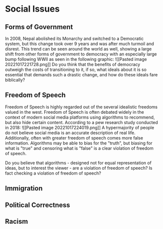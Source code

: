 # Social Issues
## Forms of Government
In 2008, Nepal abolished its Monarchy and switched to a Democratic system, but this change took over 9 years and was after much turmoil and disrest. This trend can be seen around the world as well, showing a large shift from other forms of government to democracy with an especially large bump following WWII as seen in the following graphic:
![[Pasted image 20221017221728.png]]
Do you think that the benefits of democracy outweigh the costs of transitioning to it, if so, what ideals about it is so essential that demands such a drastic change, and how do these ideals fare biblically?

## Freedom of Speech
Freedom of Speech is highly regarded out of the several idealistic freedoms valued in the west. Freedom of Speech is often debated widely in the context of modern social media platforms using algorithms to recommend, but also hide certain content. According to a pew research study conducted in 2018:
![[Pasted image 20221017224019.png]]
A hypermajority of people do not believe social media is an accurate description of real life. Additionally, often with greater freedom of speech comes more false information. Algorithms may be able to bias for the "truth", but biasing for what is "true" and censoring what is "false" is a clear violation of freedom of speech.

Do you believe that algorithms - designed not for equal representation of ideas, but to interest the viewer - are a violation of freedom of speech? Is fact checking a violation of freedom of speech?


## Immigration

## Political Correctness

## Racism
